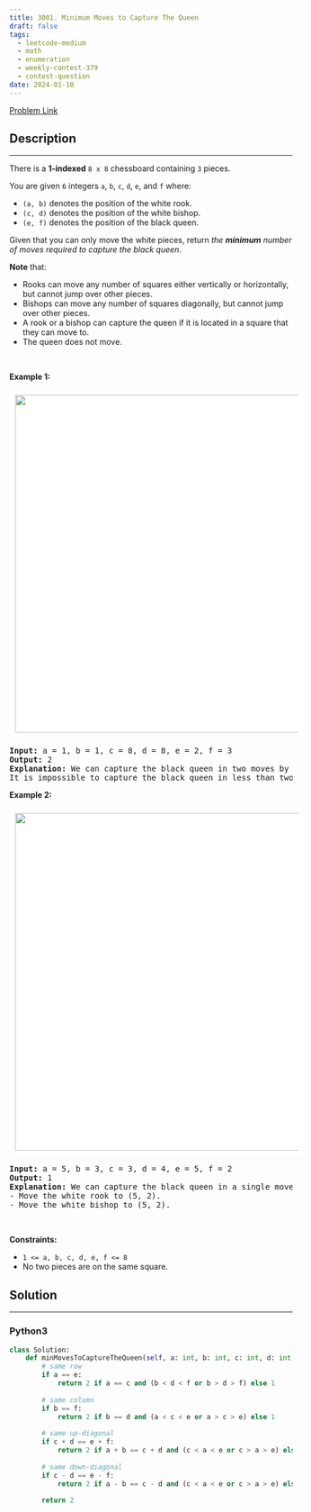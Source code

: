```yaml
---
title: 3001. Minimum Moves to Capture The Queen
draft: false
tags: 
  - leetcode-medium
  - math
  - enumeration
  - weekly-contest-379
  - contest-question
date: 2024-01-10
---
```


[Problem Link](https://leetcode.com/problems/minimum-moves-to-capture-the-queen/)

## Description

---
<p>There is a <strong>1-indexed</strong> <code>8 x 8</code> chessboard containing <code>3</code> pieces.</p>

<p>You are given <code>6</code> integers <code>a</code>, <code>b</code>, <code>c</code>, <code>d</code>, <code>e</code>, and <code>f</code> where:</p>

<ul>
	<li><code>(a, b)</code> denotes the position of the white rook.</li>
	<li><code>(c, d)</code> denotes the position of the white bishop.</li>
	<li><code>(e, f)</code> denotes the position of the black queen.</li>
</ul>

<p>Given that you can only move the white pieces, return <em>the <strong>minimum</strong> number of moves required to capture the black queen</em>.</p>

<p><strong>Note</strong> that:</p>

<ul>
	<li>Rooks can move any number of squares either vertically or horizontally, but cannot jump over other pieces.</li>
	<li>Bishops can move any number of squares diagonally, but cannot jump over other pieces.</li>
	<li>A rook or a bishop can capture the queen if it is located in a square that they can move to.</li>
	<li>The queen does not move.</li>
</ul>

<p>&nbsp;</p>
<p><strong class="example">Example 1:</strong></p>
<img alt="" src="https://assets.leetcode.com/uploads/2023/12/21/ex1.png" style="width: 600px; height: 600px; padding: 10px; background: #fff; border-radius: .5rem;" />
<pre>
<strong>Input:</strong> a = 1, b = 1, c = 8, d = 8, e = 2, f = 3
<strong>Output:</strong> 2
<strong>Explanation:</strong> We can capture the black queen in two moves by moving the white rook to (1, 3) then to (2, 3).
It is impossible to capture the black queen in less than two moves since it is not being attacked by any of the pieces at the beginning.
</pre>

<p><strong class="example">Example 2:</strong></p>
<img alt="" src="https://assets.leetcode.com/uploads/2023/12/21/ex2.png" style="width: 600px; height: 600px;padding: 10px; background: #fff; border-radius: .5rem;" />
<pre>
<strong>Input:</strong> a = 5, b = 3, c = 3, d = 4, e = 5, f = 2
<strong>Output:</strong> 1
<strong>Explanation:</strong> We can capture the black queen in a single move by doing one of the following: 
- Move the white rook to (5, 2).
- Move the white bishop to (5, 2).
</pre>

<p>&nbsp;</p>
<p><strong>Constraints:</strong></p>

<ul>
	<li><code>1 &lt;= a, b, c, d, e, f &lt;= 8</code></li>
	<li>No two pieces are on the same square.</li>
</ul>


## Solution

---
### Python3
``` py title='minimum-moves-to-capture-the-queen'
class Solution:
    def minMovesToCaptureTheQueen(self, a: int, b: int, c: int, d: int, e: int, f: int) -> int:
        # same row
        if a == e:
            return 2 if a == c and (b < d < f or b > d > f) else 1
    
        # same column
        if b == f:
            return 2 if b == d and (a < c < e or a > c > e) else 1
        
        # same up-diagonal
        if c + d == e + f:
            return 2 if a + b == c + d and (c < a < e or c > a > e) else 1
        
        # same down-diagonal
        if c - d == e - f:
            return 2 if a - b == c - d and (c < a < e or c > a > e) else 1
        
        return 2
        
```

